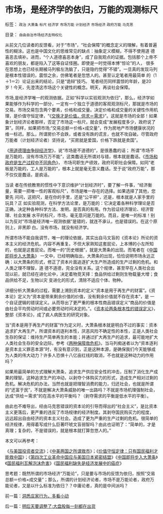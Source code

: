 # 市场，是经济学的依归，万能的观测标尺

标签： `政治` `大萧条` `标尺` `经济学` `市场万能` `计划经济` `市场经济` `政府万能` `马克思` 

目录： `自由自治市场经济去特权化`

从前文几位读者的反馈看，对于“市场”，“社会保障”的概念定义的理解，有着普遍性的糊涂。这也是中国文化的思维常见的缺点：抽象定义模糊，不得不使用道
德喜恶去填补。进而，“个人道德喜恶本身”，成了自我观点的证据。包括那个上帝不喜欢的朋友，都是陷入了这等自证怪圈。即使是一时觉得本博“惊论”的人，
很多在思想上也已经长期被马列极左洗脑了，只是隐约觉得“不错”。一旦真的发现马列是根本性错误的，震惊之余，仿佛笔者是忽悠人的。甚至认定笔者用最简单
的（1＋1＝2）论证出来的结论，只是“诡辩”技巧。
笔者经历同样震惊的年龄，是20岁！今天，先澄清这市场这个关键性的概念。明天，再谈社会保障。

市场,是经济学唯一的观测依据。正如“科学以实验观测为依归”，那么，经济学如果能够作为科学的一部分，一定有一个独立于道德的客观观测标尺，那就是市场的交易。市场交易包含两个要素，价格和成交量。决定价格和成交量的关键性作用机理，是价值守恒定律，“《[交换才是价值，供求＝需求](../../../2008/8/25/价值守恒定律：交换决定价值，政府采购与泡沫GDP.md)》”。这就是市场的全部！如果象计划经济论者那样，否定了市场这一标尺，就会变成“发展程度多少，政府说了算”。同样，如果把市场;“交易总额＝价格×成交量”，作为房地产市场健康状况的维一标迟。那么，所谓房价不会跌，或者没有跌的谎言，也就不攻自破。尽管政府万能者（计划经济论者）坚持说，“买房就是爱国，价格下跌就是卖国”。



《[用道德理由争辩经济学](../../../2009/1/24/弱势阶层，不要哀求道德的慈悲.md)》，说“市场是不道德的”，是很愚蠢的话；
所谓“市场不是万能的，没有市场万万不能”，这类蠢话无所谓对与错，根本就是蠢话。《[市场和政府是生产过程中不同角色](http://blog.sina.com.cn/s/blog_5563a64d0100bqe9.html)》，
市场司职生产绩效，政府司职社会保障。如同“老板是万能的，工人是万能的”，根本上就是毫无意义蠢话。至于说“政府万能”，那不仅仅是蠢话，是疯话。



当读
者在传统教育的惯性中下意识维护“计划经济时”，要了解一件事，“经济衡量，需要一把唯一性的客观标尺”，市场是唯一存在的选择。如果选择了其他，您要先
问问，这把尺，是在你的手里，还是“公平秤”，还是，根本就是人家手里的玩具？正
如实验观测，在科学方法论里，是万能的：它决定着各种科学理论是否正确，决定种各种科学方法、发明，是否真的有用。作为验证经济理论、经济管理、社会发展
水平的标尺，市场，毫无意问是万能的。而且，是唯一的标准！别以为反对“市场是经济唯一观测依据”是错的，就连不承认，也是错误的。在这个原则上，非黑即
白。没有市场，就没有经济学。



所谓市场不能自我调节，唯一的理论依据，其实出自马文盲的《资本论》所论的资本主义的经济危机。内容不再重复。不但大家熟知这套屁论，上本博的小左所知的，也就是这套屁论。而唯一的“历史根据”，就是大萧条的出现。而笔者在《[中国即将步入大萧条](http://blog.sina.com.cn/s/blog_5563a64d01008jqe.html)》
一文中，已经明确指出，大萧条的出现，恰恰说明市场永远正确：以大萧条的形式，修正了资本片面追逐扩大生产所造成的生产过剩的危机。和人类之理不理智，道
德不道德，完全没有关系。这个规律，甚至早在人类社会出现以前，就已经在进化论中，决定着物竞天择：食品供给过剩则生物载量大增；食品供给不足，生物以灾
变进化的形式，清除不适应个体、物种。



详细分析大萧条的过程，需要上溯到资本的定义“资本是用于再生产的财富”。《资本论》定义为“资本是带来剩余价值的价值，没有剩余价值就不存在资本”，是
一个自证逻辑的错误定义。从而导出了更严重的根本性商品错误定义“商品的价值是由社会平均劳动时间或必要劳动时间决定的。”。《[资本论两条根本性的错误定义](../../../2008/7/26/什么是生产的价值？揭示《资本论》的关键性错误.md)》，整部《资本论》，成了疯人病医生的研究对象。



当“资本是用于再生产的财富”作为定义时，大萧条根本就是明白不过的事实：资本追求扩大再生产，所谓资本的逐利本性，厌恶风险不确定性的本性，正是人类社会生存的保证：维持生产简单再生的本能；并通过扩大再生产的追求，最可能地扩大人类社会生存的安全边际。参考《[两种保障救危机](../../../2008/11/21/两种保障救危机——中国经济发展的含义.md)》。当马列痴迷者以为“资本逐利是资本主义罪恶本源”时，有没有意识到，正是这种本源，是确保我们今天能够成为人类的伟大动力？许多人恐惧十八亿亩红线的取消，不也就是这种动力的作用吗？



如果用最简单的方式理解大萧条，追求生产供应安全性的冲击，压制了消化生产成果的理智。这种追求生产的冲动，以剥夺个体购买力的形式，造成生产相对过剩的
危机。解决危机的办法，当然也就是把理智消费的能力，归还社会，也就是所谓的“还富于民”，不就是解决大萧条威胁的唯一出路吗？不就是市场机理强制社会，
达成“供给＝需求”的在高水平的平衡吗？（剥夺需求的平衡是低水平的平衡）。



由此也不难导出，经由马克思错误的资本论的引导而得出的“社会主义”，是比资本主义更落后，更严重的违反了市场规律的经济制度。其剥夺国民购买力的程度，
远远超出自由经济的资本主义社会。造成了更为严重的生产过剩的危机。很简单的经济规律，用得着写成什么巨著吓唬文盲弱智吗？由此也证明了：“简单的，才是
真理；复杂的，不是错误的，就是根本就打算忽悠人的。”

本文可以再参考：

《[与美国投资者交流](../../../2008/10/21/与美国投资者交流：中美港的股票.md)》；《[中美两国之所谓救市](../../../2008/10/11/价值守恒：金融危机，经济危机，救市，中国和美国.md)》；《[价值守恒定律：只有国民福利才能救中国](../../../2008/7/12/价值守恒定律：只有国民福利才能救中国!.md)》；《[第四次工业革命中国应与美国日本紧密结盟](../../../2008/12/8/第四次工业革命中国应与美国日本紧密结盟.md)》《[中国即将步入大萧条](http://blog.sina.com.cn/s/blog_5563a64d01008jqe.html)》《[国民福利瓦解泡沫危害](../../../2007/10/5/远离经适房：租赁补贴和廉租房瓦解房地产泡沫.md)》《[国民福利缺失是经济发展中的癌症](../../../2007/10/6/中国国民福利缺失是经济发展中的癌症.md)》



思考题：既然所谓的市场经济“万能论”，只是要与市场的反馈为依归，按照“交易总额＝价格×成交量”；那么，所谓的计划经济论者，市场不是万能论者，政府万能论者，又是以什么标准为依归？？中庸论者，真的是中间派吗？



前一篇：[洞悉庄家行为，多看小动](../../../2009/2/3/洞悉庄家行为，多看小动.md)

后一篇：[明后天要调整了;大盘股每一刻都在出货](../../../2009/2/4/明后天要调整了;大盘股每一刻都在出货.md)